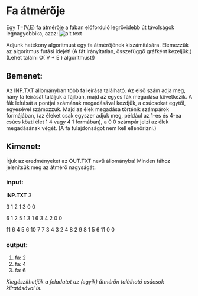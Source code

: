 # Fa átmérője

Egy T=(V,E) fa átmérője a fában előforduló legrövidebb út távolságok legnagyobbika, azaz:
![alt text](https://github.com/gabboraron/Algo2-beadando/blob/master/kep11.JPG "keplet")

Adjunk hatékony algoritmust egy fa átmérőjének kiszámítására. Elemezzük az algoritmus futási idejét!
(A fát irányítatlan, összefüggő gráfként kezeljük.) (Lehet találni O( V + E ) algoritmust!)

## Bemenet:

Az INP.TXT állományban több fa leírása található. Az első szám adja meg, hány fa leírását találjuk a fájlban, majd az egyes fák megadása következik. A fák leírását a pontjai számának megadásával kezdjük, a csúcsokat egytől, egyesével számozzuk. Majd az élek megadása történik számpárok formájában, (az éleket csak egyszer adjuk meg, például az 1-es és 4-ea csúcs közti élet 1 4 vagy 4 1 formában), a 0 0 számpár jelzi az élek megadásának végét. (A fa tulajdonságot nem kell ellenőrizni.)

## Kimenet:

Írjuk az eredményeket az OUT.TXT nevű állományba! Minden fához jelenítsük meg az átmérő nagyságát.

### input:
 **INP.TXT**
3

3 1 2 1 3 0 0

6 1 2 5 1 3 1 6 3 4 2 0 0

11 6 4 5 6 10 7 7 3 4 3 2 4 8 2 9 8 1 5 6 11 0 0

### output:
1. fa: 2
2. fa: 4
3. fa: 6

*Kiegészíthetjük a feladatot az (egyik) átmérőn található csúcsok kiíratásával is.*
